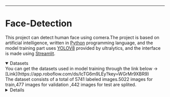 ___
# Face-Detection
This project can detect human face using comera.The project is based on artificial intelligence, written in [Python](https://www.python.org/) programming language, and the model training part uses [YOLOV8](https://github.com/ultralytics/ultralytics) provided by ultralytics, and the interface is made using [Streamlit](https://docs.streamlit.io/).<br>
<details open>
  
  <summary>Datasets</summary>
  You can get the datasets used in model training through the link below -> [Link](https://app.roboflow.com/ds/IcTG6m9LEy?key=WGrMr9XBR9)
  <br>
  The dataset consists of a total of 5741 labeled images.5022 images for train,477 images for validation ,442 images for test are   splited.
</details>
<details>
  
  ### Model Training
  YOLOv8m was used during model training. You can see its parameters below.
  | Model                                                                                     | size<br><sup>(pixels) | mAP<sup>val<br>50-95 | Speed<br><sup>CPU ONNX<br>(ms) | Speed<br><sup>A100 TensorRT<br>(ms) | params<br><sup>(M) | FLOPs<br><sup>(B) |
  | ----------------------------------------------------------------------------------------- | --------------------- | -------------------- | ------------------------------ | ----------------------------------- | ------------------ | ----------------- |
  | [YOLOv8m](https://github.com/ultralytics/assets/releases/download/v0.0.0/yolov8m-oiv7.pt) | 640                   | 33.6                 | 408.5                          | 2.26                                | 26.2               | 80.6              |
  <br>
  100 epoch have passed in the sample train process. Accuracy is 84.2%.This was a trial project, it was trained in fewer periods. If you need higher accuracy, increase the epoch and you will achieve the goal.
</details>

